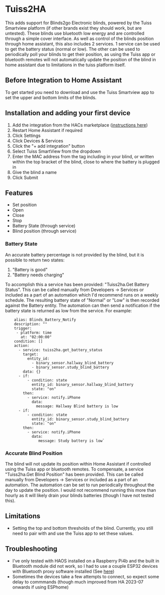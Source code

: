 # Tuiss2HA
This adds support for Blinds2go Electronic blinds, powered by the Tuiss Smartview platform (if other brands exist they should work, but are untested). These blinds use bluetooth low energy and are controlled through a simple cover interface. As well as control of the blinds position through home assistant, this also includes 2 services. 1 service can be used to get the battery status (normal or low). The other can be used to periodically poll your blinds to get their position, as using the Tuiss app or bluetooth remotes will not automatically update the position of the blind in home assistant due to limitations in the tuiss platform itself.


## Before Integration to Home Assistant ##
To get started you need to download and use the Tuiss Smartview app to set the upper and bottom limits of the blinds.

## Installation and adding your first device ##
1. Add the integration from the HACs marketplace ([instructions here](https://hacs.xyz/docs/configuration/basic))
2. Restart Home Assistant if required
3. Click Settings
4. Click Devices & Services
5. Click the "+ add integration" button
6. Select Tuiss SmartView from the dropdown
7. Enter the MAC address from the tag including in your blind, or written within the top bracket of the blind, close to where the battery is plugged in
8. Give the blind a name
9. Click Submit

## Features ##
- Set position
- Open 
- Close
- Stop
- Battery State (through service)
- Blind position (through service)

### Battery State ###
An accurate battery percentage is not provided by the blind, but it is possible to return two states:
1. "Battery is good"
2. "Battery needs charging"

To accomplish this a service has been provided: "Tuiss2ha.Get Battery Status". This can be called manually from Developers -> Services or included as a part of an automation which I'd recommend runs on a weekly schedule. The resulting battery state of "Normal" or "Low" is then recorded against the Battery entity. The automation can then send a notification if the battery state is returned as low from the service. For example:

        alias: Blinds_Battery_Notify
        description: ""
        trigger:
         - platform: time
           at: "02:00:00"
        condition: []
        action:
          - service: tuiss2ha.get_battery_status
            target:
              entity_id:
                - binary_sensor.hallway_blind_battery
                - binary_sensor.study_blind_battery
            data: {}
          - if:
              - condition: state
                entity_id: binary_sensor.hallway_blind_battery
                state: "on"
            then:
              - service: notify.iPhone
                data:
                  message: Hallway Blind battery is low
          - if:
              - condition: state
                entity_id: binary_sensor.study_blind_battery
                state: "on"
            then:
              - service: notify.iPhone
                data:
                   message: Study battery is low`


### Accurate Blind Position ###
The blind will not update its position within Home Assistant if controlled using the Tuiss app or bluetooth remotes. To compensate, a service "Tuiss2ha.Get Blind Position" has been provided. This can be called manually from Developers -> Services or included as a part of an automation. The automation can be set to run periodically throughout the day to update the position. I would not recommend running this more than hourly as it will likely drain your blinds batteries (though I have not tested this).


## Limitations ##
- Setting the top and bottom thresholds of the blind. Currently, you still need to pair with and use the Tuiss app to set these values.


## Troubleshooting ##
- I've only tested with HAOS installed on a Raspberry Pi4b and the built in Bluetooth module  did not work, so I had to use a couple ESP32 devices with Bluetooth proxy software installed (See [here](https://esphome.io/components/bluetooth_proxy.html))
- Sometimes the devices take a few attempts to connect, so expect some delay to commmands (though much improved from HA 2023-07 onwards if using ESPhome)
